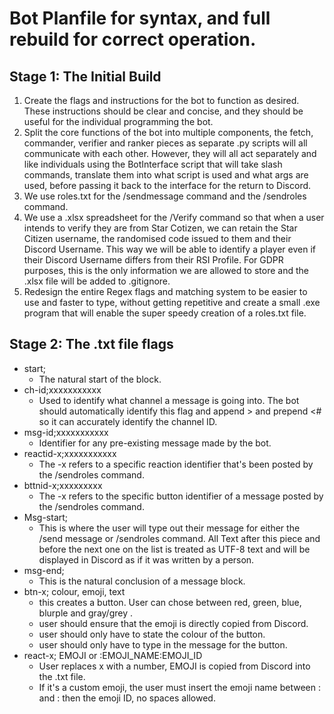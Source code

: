 # Bot Planfile for syntax, and full rebuild for correct operation. 

## Stage 1: The Initial Build

1. Create the flags and instructions for the bot to function as desired. These instructions should be clear and concise, and they should be useful for the individual programming the bot. 
2. Split the core functions of the bot into multiple components, the fetch, commander, verifier and ranker pieces as separate .py scripts will all communicate with each other. However, they will all act separately and like individuals using the BotInterface script that will take slash commands, translate them into what script is used and what args are used, before passing it back to the interface for the return to Discord. 
3. We use roles.txt for the /sendmessage command and the /sendroles command. 
4. We use a .xlsx spreadsheet for the /Verify command so that when a user intends to verify they are from Star Cotizen, we can retain the Star Citizen username, the randomised code issued to them and their Discord Username. This way we will be able to identify a player even if their Discord Username differs from their RSI Profile. For GDPR purposes, this is the only information we are allowed to store and the .xlsx file will be added to .gitignore.
5. Redesign the entire Regex flags and matching system to be easier to use and faster to type, without getting repetitive and create a small .exe program that will enable the super speedy creation of a roles.txt file. 


## Stage 2: The .txt file flags

* start;
	* The natural start of the block.
* ch-id;xxxxxxxxxxx
	* Used to identify what channel a message is going into. The bot should automatically identify this flag and append > and prepend <# so it can accurately identify the channel ID.
* msg-id;xxxxxxxxxxx
	* Identifier for any pre-existing message made by the bot.
* reactid-x;xxxxxxxxxxx
	* The -x refers to a specific reaction identifier that's been posted by the /sendroles command.
* bttnid-x;xxxxxxxxx
	* The -x refers to the specific button identifier of a message posted by the /sendroles command.
* Msg-start;
	* This is where the user will type out their message for either the /send message or /sendroles command. All Text after this piece and before the next one on the list is treated as UTF-8 text and will be displayed in Discord as if it was written by a person.
* msg-end;
	* This is the natural conclusion of a message block.
* btn-x; colour, emoji, text
	* this creates a button. User can chose between red, green, blue, blurple and gray/grey . 
	* user should ensure that the emoji is directly copied from Discord. 
	* user should only have to state the colour of the button.
	* user should only have to type in the message for the button.
* react-x; EMOJI or :EMOJI_NAME:EMOJI_ID
	* User replaces x with a number, EMOJI is copied from Discord into the .txt file. 
	* If it's a custom emoji, the user must insert the emoji name between : and : then the emoji ID, no spaces allowed.
